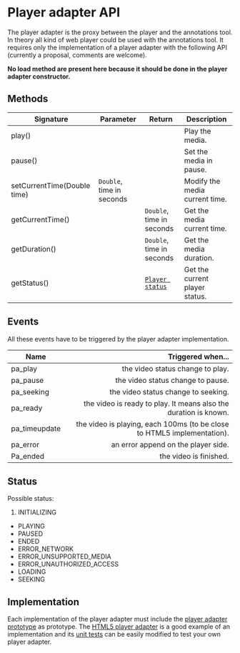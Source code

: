 # Player adapter API

The player adapter is the proxy between the player and the annotations tool. In theory all kind of web player could be used with the annotations tool. It requires only the implementation of a player adapter with the following API (currently a proposal, comments are welcome).

**No load method are present here because it should be done in the player adapter constructor.**

## Methods
| Signature | Parameter | Return  | Description |
| ------ | ------ | ----- | ----- |
|  play() |  | | Play the media. |
|  pause() |   | | Set the media in pause.|
|  setCurrentTime(Double time) |  `Double`, time in seconds | | Modify the media current time. |
|  getCurrentTime() |   | `Double`, time in seconds | Get the media current time. |
|  getDuration() |   | `Double`, time in seconds | Get the media duration. |
|  getStatus() |   | [`Player status`](#status) | Get the current player status. |




## Events

All these events have to be triggered by the player adapter implementation. 

| Name | Triggered when...|
| ------ | -----: |
|  pa_play | the video status change to play. |
|  pa_pause | the video status change to pause. |
|  pa_seeking | the video status change to seeking. |
|  pa_ready |  the video is ready to play. It means also the duration is known.  |
|  pa_timeupdate |  the video is playing, each 100ms (to be close to HTML5 implementation). |
|  pa_error | an error append on the player side. |
|  Pa_ended | the video is finished. |

## Status<a name="status"></a>
Possible status:

1. INITIALIZING
* PLAYING
* PAUSED
* ENDED
* ERROR_NETWORK
* ERROR_UNSUPPORTED_MEDIA
* ERROR_UNAUTHORIZED_ACCESS
* LOADING
* SEEKING

## Implementation

Each implementation of the player adapter must include the [player adapter prototype](https://github.com/opencast/annotation-tool/blob/0512bd6e11477b0df353cb786952271850752b73/frontend/js/player-adapter.js) as prototype. The [HTML5 player adapter](https://github.com/opencast/annotation-tool/blob/0512bd6e11477b0df353cb786952271850752b73/frontend/js/player_adapter_HTML5.js) is a good example of an implementation and its [unit tests](https://github.com/opencast/annotation-tool/blob/0512bd6e11477b0df353cb786952271850752b73/frontend/tests/player_adapter_HTML5.html) can be easily modified to test your own player adapter.  
